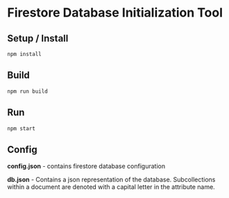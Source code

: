 # Firestore Database Initialization Tool

## Setup / Install

`npm install`

## Build

`npm run build`

## Run

`npm start`

## Config

**config.json** - contains firestore database configuration

**db.json** - Contains a json representation of the database. Subcollections within a document are denoted with a capital letter in the attribute name.